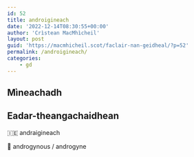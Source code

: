 ```yaml
---
id: 52
title: androigineach
date: '2022-12-14T08:30:55+00:00'
author: 'Crìstean MacMhìcheil'
layout: post
guid: 'https://macmhicheil.scot/faclair-nan-geidheal/?p=52'
permalink: /androigineach/
categories:
    - gd
---
```


## Mìneachadh

## Eadar-theangachaidhean

&#x1f1ee;&#x1f1ea; andraigineach

&#x1f3f4;&#xe0067;&#xe0062;&#xe0065;&#xe006e;&#xe0067;&#xe007f; androgynous / androgyne
